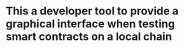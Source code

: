 # This a developer tool to provide a graphical interface when testing smart contracts on a local chain
